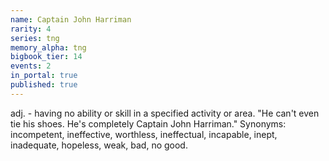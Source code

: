 ```yaml
---
name: Captain John Harriman
rarity: 4
series: tng
memory_alpha: tng
bigbook_tier: 14
events: 2
in_portal: true
published: true
---
```


adj. - having no ability or skill in a specified activity or area. "He can't even tie his shoes. He's completely Captain John Harriman." Synonyms: incompetent, ineffective, worthless, ineffectual, incapable, inept, inadequate, hopeless, weak, bad, no good.

